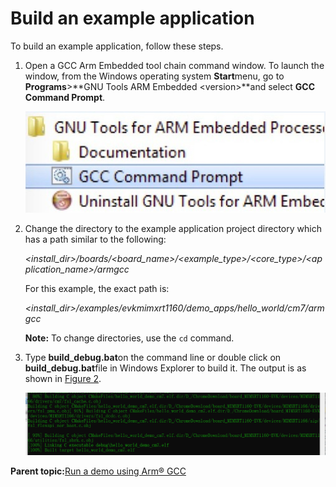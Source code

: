 # Build an example application

To build an example application, follow these steps.

1.  Open a GCC Arm Embedded tool chain command window. To launch the window, from the Windows operating system **Start**menu, go to **Programs**\>**GNU Tools ARM Embedded <version\>**and select **GCC Command Prompt**.

    ![](../images/armgcc_launch_command_prompt.png "Launch command prompt")

2.  Change the directory to the example application project directory which has a path similar to the following:

    *<install\_dir\>/boards/<board\_name\>/<example\_type\>/<core\_type\>/<application\_name\>/armgcc*

    For this example, the exact path is:

    *<install\_dir\>/examples/evkmimxrt1160/demo\_apps/hello\_world/cm7/armgcc*

    **Note:** To change directories, use the `cd` command.

3.  Type **build\_debug.bat**on the command line or double click on **build\_debug.bat**file in Windows Explorer to build it. The output is as shown in [Figure 2](build_an_example_application.md#FIG_HELLOWORLDSUCCESS).

    ![](../images/armgcc_hello_world_success.png "hello_world demo build successful")


**Parent topic:**[Run a demo using Arm® GCC](../topics/run_a_demo_using_arm_gcc.md)

